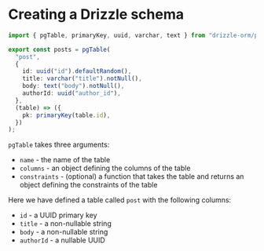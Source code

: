 # Creating a Drizzle schema

```ts
import { pgTable, primaryKey, uuid, varchar, text } from "drizzle-orm/pg-core";

export const posts = pgTable(
  "post",
  {
    id: uuid("id").defaultRandom(),
    title: varchar("title").notNull(),
    body: text("body").notNull(),
    authorId: uuid("author_id"),
  },
  (table) => ({
    pk: primaryKey(table.id),
  })
);
```

`pgTable` takes three arguments:

- `name` - the name of the table
- `columns` - an object defining the columns of the table
- `constraints` - (optional) a function that takes the table and returns an object defining the constraints of the table

Here we have defined a table called `post` with the following columns:

- `id` - a UUID primary key
- `title` - a non-nullable string
- `body` - a non-nullable string
- `authorId` - a nullable UUID
